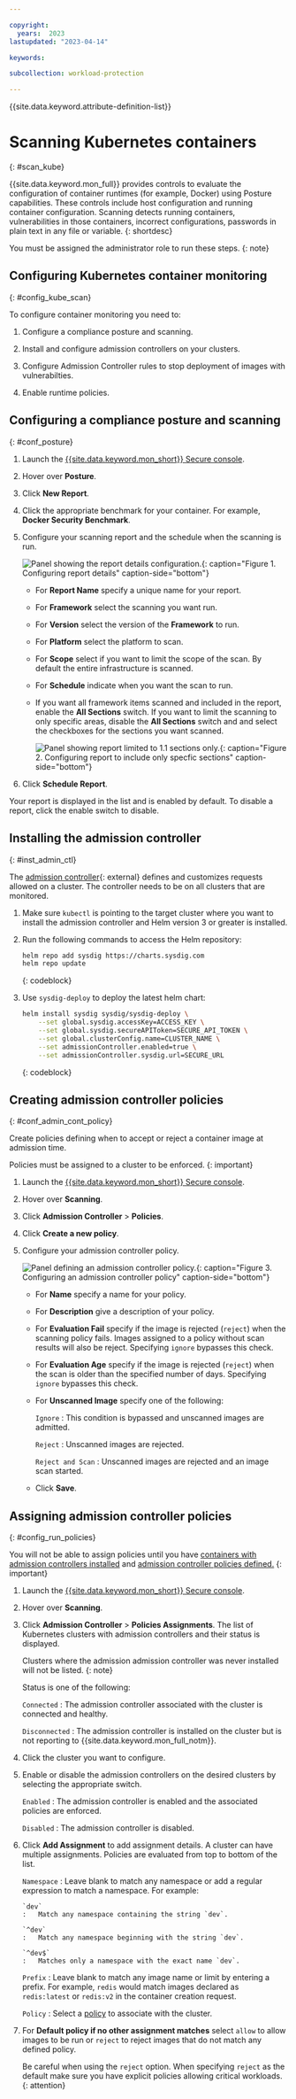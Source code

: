 ```yaml
---

copyright:
  years:  2023
lastupdated: "2023-04-14"

keywords:

subcollection: workload-protection

---
```


{{site.data.keyword.attribute-definition-list}}

# Scanning Kubernetes containers
{: #scan_kube}

{{site.data.keyword.mon_full}} provides controls to evaluate the configuration of container runtimes (for example, Docker) using Posture capabilities. These controls include host configuration and running container configuration. Scanning detects running containers, vulnerabilities in those containers, incorrect configurations, passwords in plain text in any file or variable.
{: shortdesc}

You must be assigned the administrator role to run these steps.
{: note}

## Configuring Kubernetes container monitoring
{: #config_kube_scan}

To configure container monitoring you need to:

1. Configure a compliance posture and scanning.

2. Install and configure admission controllers on your clusters.

2. Configure Admission Controller rules to stop deployment of images with vulnerabilties.

3. Enable runtime policies.

## Configuring a compliance posture and scanning
{: #conf_posture}

1. Launch the [{{site.data.keyword.mon_short}} Secure console](/docs/monitoring?topic=monitoring-launch#launch_step3).

2. Hover over **Posture**.

3. Click **New Report**.

4. Click the appropriate benchmark for your container. For example, **Docker Security Benchmark**.

5. Configure your scanning report and the schedule when the scanning is run.

    ![Panel showing the report details configuration.](images/sec_report_details.png "Configuring report details"){: caption="Figure 1. Configuring report details" caption-side="bottom"}

    * For **Report Name** specify a unique name for your report.

    * For **Framework** select the scanning you want run.

    * For **Version** select the version of the **Framework** to run.

    * For **Platform** select the platform to scan.

    * For **Scope** select if you want to limit the scope of the scan. By default the entire infrastructure is scanned.

    * For **Schedule** indicate when you want the scan to run.

    * If you want all framework items scanned and included in the report, enable the **All Sections** switch. If you want to limit the scanning to only specific areas, disable the **All Sections** switch and and select the checkboxes for the sections you want scanned.

        ![Panel showing report limited to 1.1 sections only.](images/sec_report_details_2.png "Configuring report to include only specfic sections"){: caption="Figure 2. Configuring report to include only specfic sections" caption-side="bottom"}

6. Click **Schedule Report**.

Your report is displayed in the list and is enabled by default. To disable a report, click the enable switch to disable.

## Installing the admission controller
{: #inst_admin_ctl}

The [admission controller](https://docs.sysdig.com/en/docs/sysdig-secure/scanning/admission-controller/#admission-controller){: external} defines and customizes requests allowed on a cluster. The controller needs to be on all clusters that are monitored.

1. Make sure `kubectl` is pointing to the target cluster where you want to install the admission controller and Helm version 3 or greater is installed.

2. Run the following commands to access the Helm repository:

   ```sh
   helm repo add sysdig https://charts.sysdig.com
   helm repo update
   ```
   {: codeblock}

3. Use `sysdig-deploy` to deploy the latest helm chart:

   ```sh
   helm install sysdig sysdig/sysdig-deploy \
       --set global.sysdig.accessKey=ACCESS_KEY \
       --set global.sysdig.secureAPIToken=SECURE_API_TOKEN \
       --set global.clusterConfig.name=CLUSTER_NAME \
       --set admissionController.enabled=true \
       --set admissionController.sysdig.url=SECURE_URL
   ```
   {: codeblock}

## Creating admission controller policies
{: #conf_admin_cont_policy}

Create policies defining when to accept or reject a container image at admission time.

Policies must be assigned to a cluster to be enforced.
{: important}

1. Launch the [{{site.data.keyword.mon_short}} Secure console](/docs/monitoring?topic=monitoring-launch#launch_step3).

2. Hover over **Scanning**.

3. Click **Admission Controller** > **Policies**.

4. Click **Create a new policy**.

5. Configure your admission controller policy.

   ![Panel defining an admission controller policy.](images/sec_admin_policy.png "Configuring an admission controller policy"){: caption="Figure 3. Configuring an admission controller policy" caption-side="bottom"}

   * For **Name** specify a name for your policy.

   * For **Description** give a description of your policy.

   * For **Evaluation Fail** specify if the image is rejected (`reject`) when the scanning policy fails. Images assigned to a policy without scan results will also be reject. Specifying `ignore` bypasses this check.

   * For **Evaluation Age** specify if the image is rejected (`reject`) when the scan is older than the specified number of days. Specifying `ignore` bypasses this check.

   * For **Unscanned Image** specify one of the following:

     `Ignore`
     :   This condition is bypassed and unscanned images are admitted.

     `Reject`
     :   Unscanned images are rejected.

     `Reject and Scan`
     :   Unscanned images are rejected and an image scan started.

   * Click **Save**.

## Assigning admission controller policies
{: #config_run_policies}

You will not be able to assign policies until you have [containers with admission controllers installed](#config_kube_scan) and [admission controller policies defined.](#conf_admin_cont_policy)
{: important}

1. Launch the [{{site.data.keyword.mon_short}} Secure console](/docs/monitoring?topic=monitoring-launch#launch_step3).

2. Hover over **Scanning**.

3. Click **Admission Controller** > **Policies Assignments**. The list of Kubernetes clusters with admission controllers and their status is displayed.

   Clusters where the admission admission controller was never installed will not be listed.
   {: note}

   Status is one of the following:

   `Connected`
   :   The admission controller associated with the cluster is connected and healthy.

   `Disconnected`
   :   The admission controller is installed on the cluster but is not reporting to {{site.data.keyword.mon_full_notm}}.

4. Click the cluster you want to configure.

4. Enable or disable the admission controllers on the desired clusters by selecting the appropriate switch.

   `Enabled`
   :   The admission controller is enabled and the associated policies are enforced.

   `Disabled`
   :   The admission controller is disabled.

4. Click **Add Assignment** to add assignment details. A cluster can have multiple assignments. Policies are evaluated from top to bottom of the list.

   `Namespace`
   :   Leave blank to match any namespace or add a regular expression to match a namespace. For example:

       `dev`
       :   Match any namespace containing the string `dev`.

       `^dev`
       :   Match any namespace beginning with the string `dev`.

       `^dev$`
       :   Matches only a namespace with the exact name `dev`.

    `Prefix`
    :   Leave blank to match any image name or limit by entering a prefix. For example, `redis` would match images declared as `redis:latest` or `redis:v2` in the container creation request.

    `Policy`
    :   Select a [policy](#conf_admin_cont_policy) to associate with the cluster.

5. For **Default policy if no other assignment matches**  select `allow` to allow images to be run or `reject` to reject images that do not match any defined policy.

   Be careful when using the `reject` option. When specifying `reject` as the default make sure you have explicit policies allowing critical workloads.
   {: attention}
